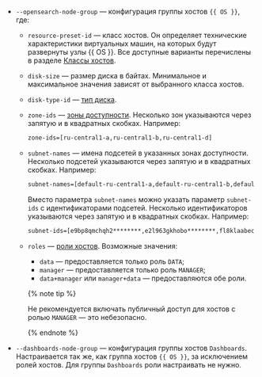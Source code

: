 * `--opensearch-node-group` — конфигурация группы хостов `{{ OS }}`, где:

   * `resource-preset-id` — класс хостов. Он определяет технические характеристики виртуальных машин, на которых будут развернуты узлы {{ OS }}. Все доступные варианты перечислены в разделе [Классы хостов](../../managed-opensearch/concepts/instance-types.md).
   * `disk-size` — размер диска в байтах. Минимальное и максимальное значения зависят от выбранного класса хостов.
   * `disk-type-id` — [тип диска](../../managed-opensearch/concepts/storage.md).
   * `zone-ids` — [зоны доступности](../../overview/concepts/geo-scope.md). Несколько зон указываются через запятую и в квадратных скобках. Например:

      ```bash
      zone-ids=[ru-central1-a,ru-central1-b,ru-central1-d]
      ```

   * `subnet-names` — имена подсетей в указанных зонах доступности. Несколько подсетей указываются через запятую и в квадратных скобках. Например:

      ```bash
      subnet-names=[default-ru-central1-a,default-ru-central1-b,default-ru-central1-d]
      ```

      Вместо параметра `subnet-names` можно указать параметр `subnet-ids` с идентификаторами подсетей. Несколько идентификаторов указываются через запятую и в квадратных скобках. Например:

      ```bash
      subnet-ids=[e9bp8qmchqh2********,e2l963gkhobo********,fl8klaabecc3********]
      ```

   * `roles` — [роли хостов](../../managed-opensearch/concepts/host-roles.md). Возможные значения:

      * `data` — предоставляется только роль `DATA`;
      * `manager` — предоставляется только роль `MANAGER`;
      * `data+manager` или `manager+data` — предоставляются обе роли.

      {% note tip %}

      Не рекомендуется включать публичный доступ для хостов с ролью `MANAGER` — это небезопасно.

      {% endnote %}

* `--dashboards-node-group` — конфигурация группы хостов `Dashboards`. Настраивается так же, как группа хостов `{{ OS }}`, за исключением ролей хостов. Для группы `Dashboards` роли настраивать не нужно.
